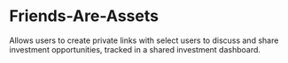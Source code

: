 # Friends-Are-Assets
Allows users to create private links with select users to discuss and share investment opportunities, tracked in a shared investment dashboard.
